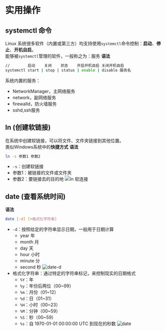 # 实用操作

## systemctl 命令
Linux 系统很多软件（内置或第三方）均支持使用`systemctl`命令控制：**启动**、**停止**、**开机自启**。  
能够被`systemctl`管理的软件，一般称之为：服务
**语法**
```sh
//        启动    关闭    状态    开启开机自启 关闭开机自启
systemctl start | stop | status | enable | disable 服务名
```
系统内置的服务：
* NetworkManager，主网络服务
* network，副网络服务
* firewalld，防火墙服务
* sshd,ssh服务

## ln (创建软链接)
在系统中创建软链接，可以将文件、文件夹链接到其他位置。  
类似Windows系统中的**快捷方式**
**语法**
```sh
ln -s 参数1 参数2
```
* `-s`：创建软链接
* 参数1：被链接的文件或文件夹
* 参数2：要链接去的目的地
![ln 软连接](\images\linux\practical\ln.png)

## date (查看系统时间)
**语法**
```sh
date [-d] [+格式化字符串]
```
* `-d`：按照给定的字符串显示日期，一般用于日期计算
    - year 年
    - month 月
    - day 天
    - hour 小时
    - minute 分
    - second 秒
    ![date-d](\images\linux\practical\date-d.png)
* 格式化字符串：通过特定的字符串标记，来控制现实的日期格式
    - `%Y`：年
    - `%y`：年份后两位（00~99）
    - `%m`：月份（01~12）
    - `%d`：日（01~31）
    - `%H`：小时（00~23）
    - `%M`：分钟（00~59）
    - `%S`：秒（00~59）
    - `%s`：自 1970-01-01 00:00:00 UTC 到现在的秒数
![date](\images\linux\practical\date.png)
